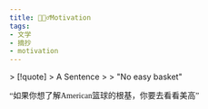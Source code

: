 ```yaml
---
title: 🧗🏻‍♂️Motivation
tags:
- 文学
- 摘抄
- motivation
---
```


  <style>
    p {
        font-family: Source Sans Pro, SimSun;
        font-variant-east-asian: traditional;
    }

    a {
        font-family: Source Sans Pro, SimSun;
        font-variant-east-asian: traditional;
    }
  </style>

  </script>
> [!quote] 
> A Sentence
> 
> "No easy basket"

“如果你想了解American篮球的根基，你要去看看美高”
